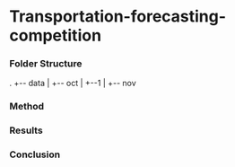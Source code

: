 # Transportation-forecasting-competition

### Folder Structure
.
+-- data
|   +-- oct
|   +--1
|   +-- nov

### Method


### Results

### Conclusion


